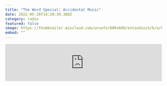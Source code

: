 ```yaml
---
title: "The Word Special: Accidental Music"
date: 2022-05-26T14:20:39.380Z
category: radio
featured: false
image: https://thumbnailer.mixcloud.com/unsafe/600x600/extaudio/e/b/a/6/b413-3d0a-4e8f-aab4-738c2604b980
embed: ""
---
```

**<iframe width="100%" height="120" src="https://www.mixcloud.com/widget/iframe/?hide_cover=1&feed=%2FTheWordMagazine%2Fthe-word-presents-a-day-of-accidental-music-with-alex-deforce-28062018%2F" frameborder="0" ></iframe>**